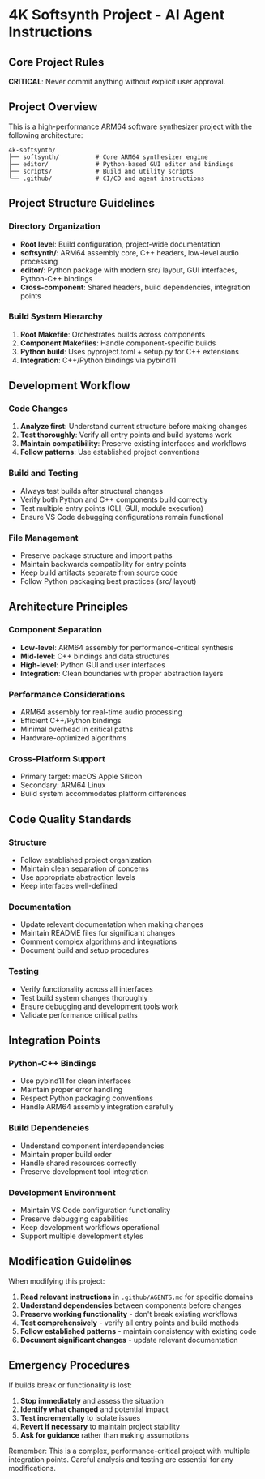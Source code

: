 # 4K Softsynth Project - AI Agent Instructions

## Core Project Rules

**CRITICAL**: Never commit anything without explicit user approval.

## Project Overview

This is a high-performance ARM64 software synthesizer project with the following architecture:

```
4k-softsynth/
├── softsynth/          # Core ARM64 synthesizer engine
├── editor/             # Python-based GUI editor and bindings
├── scripts/            # Build and utility scripts
└── .github/            # CI/CD and agent instructions
```

## Project Structure Guidelines

### Directory Organization

- **Root level**: Build configuration, project-wide documentation
- **softsynth/**: ARM64 assembly core, C++ headers, low-level audio processing
- **editor/**: Python package with modern src/ layout, GUI interfaces, Python-C++ bindings
- **Cross-component**: Shared headers, build dependencies, integration points

### Build System Hierarchy

1. **Root Makefile**: Orchestrates builds across components
2. **Component Makefiles**: Handle component-specific builds
3. **Python build**: Uses pyproject.toml + setup.py for C++ extensions
4. **Integration**: C++/Python bindings via pybind11

## Development Workflow

### Code Changes

1. **Analyze first**: Understand current structure before making changes
2. **Test thoroughly**: Verify all entry points and build systems work
3. **Maintain compatibility**: Preserve existing interfaces and workflows
4. **Follow patterns**: Use established project conventions

### Build and Testing

- Always test builds after structural changes
- Verify both Python and C++ components build correctly
- Test multiple entry points (CLI, GUI, module execution)
- Ensure VS Code debugging configurations remain functional

### File Management

- Preserve package structure and import paths
- Maintain backwards compatibility for entry points
- Keep build artifacts separate from source code
- Follow Python packaging best practices (src/ layout)

## Architecture Principles

### Component Separation

- **Low-level**: ARM64 assembly for performance-critical synthesis
- **Mid-level**: C++ bindings and data structures
- **High-level**: Python GUI and user interfaces
- **Integration**: Clean boundaries with proper abstraction layers

### Performance Considerations

- ARM64 assembly for real-time audio processing
- Efficient C++/Python bindings
- Minimal overhead in critical paths
- Hardware-optimized algorithms

### Cross-Platform Support

- Primary target: macOS Apple Silicon
- Secondary: ARM64 Linux
- Build system accommodates platform differences

## Code Quality Standards

### Structure

- Follow established project organization
- Maintain clean separation of concerns
- Use appropriate abstraction levels
- Keep interfaces well-defined

### Documentation

- Update relevant documentation when making changes
- Maintain README files for significant changes
- Comment complex algorithms and integrations
- Document build and setup procedures

### Testing

- Verify functionality across all interfaces
- Test build system changes thoroughly
- Ensure debugging and development tools work
- Validate performance critical paths

## Integration Points

### Python-C++ Bindings

- Use pybind11 for clean interfaces
- Maintain proper error handling
- Respect Python packaging conventions
- Handle ARM64 assembly integration carefully

### Build Dependencies

- Understand component interdependencies
- Maintain proper build order
- Handle shared resources correctly
- Preserve development tool integration

### Development Environment

- Maintain VS Code configuration functionality
- Preserve debugging capabilities
- Keep development workflows operational
- Support multiple development styles

## Modification Guidelines

When modifying this project:

1. **Read relevant instructions** in `.github/AGENTS.md` for specific domains
2. **Understand dependencies** between components before changes
3. **Preserve working functionality** - don't break existing workflows
4. **Test comprehensively** - verify all entry points and build methods
5. **Follow established patterns** - maintain consistency with existing code
6. **Document significant changes** - update relevant documentation

## Emergency Procedures

If builds break or functionality is lost:

1. **Stop immediately** and assess the situation
2. **Identify what changed** and potential impact
3. **Test incrementally** to isolate issues
4. **Revert if necessary** to maintain project stability
5. **Ask for guidance** rather than making assumptions

Remember: This is a complex, performance-critical project with multiple integration points. Careful analysis and testing are essential for any modifications.
